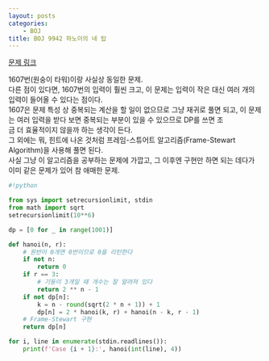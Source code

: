```yaml
---
layout: posts
categories:
    - BOJ
title: BOJ 9942 하노이의 네 탑
---
```


[문제 링크](https://www.acmicpc.net/problem/9942)

1607번(원숭이 타워)이랑 사실상 동일한 문제.  
다른 점이 있다면, 1607번의 입력이 훨씬 크고, 이 문제는 입력이 작은 대신 여러 개의 입력이 들어올 수 있다는 점이다.  
1607은 문제 특성 상 중복되는 계산을 할 일이 없으므로 그냥 재귀로 풀면 되고, 이 문제는 여러 입력을 받다 보면 중복되는 부분이 있을 수 있으므로 DP를 쓰면 조  
금 더 효율적이지 않을까 하는 생각이 든다.  
그 외에는 뭐, 힌트에 나온 것처럼 프레임-스튜어트 알고리즘(Frame-Stewart Algorithm)을 사용해 풀면 된다.  
사실 그냥 이 알고리즘을 공부하는 문제에 가깝고, 그 이후엔 구현만 하면 되는 데다가 이미 같은 문제가 있어 참 애매한 문제.  


```python
#!python

from sys import setrecursionlimit, stdin
from math import sqrt
setrecursionlimit(10**6)

dp = [0 for _ in range(1001)]

def hanoi(n, r):
    # 원반이 0개면 0번이므로 0을 리턴한다
    if not n:
        return 0
    if r == 3:
        # 기둥이 3개일 때 개수는 잘 알려져 있다
        return 2 ** n - 1
    if not dp[n]:
        k = n - round(sqrt(2 * n + 1)) + 1
        dp[n] = 2 * hanoi(k, r) + hanoi(n - k, r - 1)
    # Frame-Stewart 구현
    return dp[n]

for i, line in enumerate(stdin.readlines()):
    print(f'Case {i + 1}:', hanoi(int(line), 4))

```
